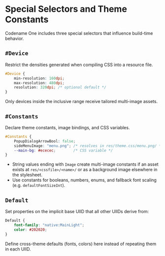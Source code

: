 # Special Selectors and Theme Constants

Codename One includes three special selectors that influence build-time behavior.

## `#Device`

Restrict the densities generated when compiling CSS into a resource file.

```css
#Device {
    min-resolution: 160dpi;
    max-resolution: 480dpi;
    resolution: 320dpi; /* optional default */
}
```

Only devices inside the inclusive range receive tailored multi-image assets.

## `#Constants`

Declare theme constants, image bindings, and CSS variables.

```css
#Constants {
    PopupDialogArrowBool: false;
    sideMenuImage: "menu.png"; /* resolves in res/theme.css/menu.png/ */
    --main-bg: #ececec;        /* CSS variable */
}
```

* String values ending with `Image` create multi-image constants if an asset exists at `res/<cssfile>/<name>/` or as a background image elsewhere in the stylesheet.
* Use constants for booleans, numbers, enums, and fallback font scaling (e.g. `defaultFontSizeInt`).

## `Default`

Set properties on the implicit base UIID that all other UIIDs derive from:

```css
Default {
    font-family: "native:MainLight";
    color: #202020;
}
```

Define cross-theme defaults (fonts, colors) here instead of repeating them in each UIID.
